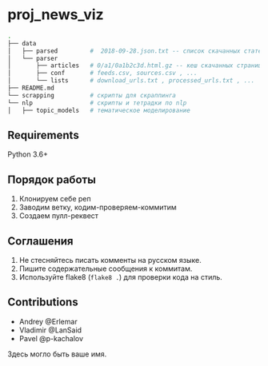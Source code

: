 # proj_news_viz


```bash
.
├── data
│   ├── parsed         #  2018-09-28.json.txt -- список скачанных статей в json
│   └── parser
│       ├── articles   # 0/a1/0a1b2c3d.html.gz -- кеш скачанных страниц
│       ├── conf       # feeds.csv, sources.csv , ...
│       └── lists      # download_urls.txt , processed_urls.txt , ...
├── README.md
└── scrapping          # скрипты для скраппинга
└── nlp                # скрипты и тетрадки по nlp
│   ├── topic_models   # тематическое моделирование
```

## Requirements

Python 3.6+


## Порядок работы

1. Клонируем себе реп
2. Заводим ветку, кодим-проверяем-коммитим
3. Создаем пулл-реквест

## Соглашения

1. Не стесняйтесь писать комменты на русском языке.
2. Пишите содержательные сообщения к коммитам.
3. Используйте flake8 (`flake8 .`) для проверки кода на стиль.


## Contributions

- Andrey @Erlemar
- Vladimir @LanSaid
- Pavel @p-kachalov

Здесь могло быть ваше имя.
